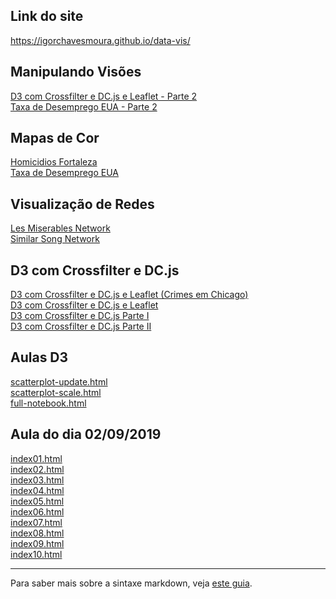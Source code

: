 ## Link do site

https://igorchavesmoura.github.io/data-vis/

## Manipulando Visões

[D3 com Crossfilter e DC.js e Leaflet - Parte 2](d3-com-crossfilter-e-dc-js-parte-e-leaflet-parte-2/index.html)<br>
[Taxa de Desemprego EUA - Parte 2](taxa-de-desemprego-nos-eua-em-agosto-de-2016-parte-2/index.html)<br>

## Mapas de Cor

[Homicidios Fortaleza](homicidios-em-fortaleza-em-2012/index.html)<br>
[Taxa de Desemprego EUA](taxa-de-desemprego-nos-eua-em-agosto-de-2016/index.html)<br>

## Visualização de Redes

[Les Miserables Network](les-miserables-network/index.html)<br>
[Similar Song Network](similar-song-network/index.html)<br>

## D3 com Crossfilter e DC.js

[D3 com Crossfilter e DC.js e Leaflet (Crimes em Chicago)](d3-com-crossfilter-e-dc-js-e-leaflet-crimes-em-chicago/index.html)<br>
[D3 com Crossfilter e DC.js e Leaflet](d3-com-crossfilter-e-dc-js-parte-e-leaflet/index.html)<br>
[D3 com Crossfilter e DC.js Parte I](d3-com-crossfilter-e-dc-js/index.html)<br>
[D3 com Crossfilter e DC.js Parte II](d3-com-crossfilter-e-dc-js-parte-2/index.html)<br>

## Aulas D3

[scatterplot-update.html](d3_update/scatterplot.html)<br>
[scatterplot-scale.html](d3_scale/scatterplot.html)<br>
[full-notebook.html](d3_intro/full-notebook.html)<br>


## Aula do dia 02/09/2019

[index01.html](basic/index01.html)<br>
[index02.html](basic/index02.html)<br>
[index03.html](basic/index03.html)<br>
[index04.html](basic/index04.html)<br>
[index05.html](basic/index05.html)<br>
[index06.html](basic/index06.html)<br>
[index07.html](basic/index07.html)<br>
[index08.html](basic/index08.html)<br>
[index09.html](basic/index09.html)<br>
[index10.html](basic/index10.html)<br>


---

Para saber mais sobre a sintaxe markdown, veja [este guia](https://guides.github.com/features/mastering-markdown/).

